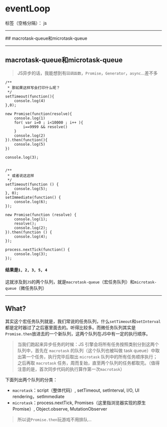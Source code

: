 ﻿# eventLoop

标签（空格分隔）： js

---

﻿## macrotask-queue和microtask-queue

---

##  macrotask-queue和microtask-queue
> JS异步的话，我能想到有`回调函数`，`Promise`，`Generator`，`async`...差不多

```
/**
 * 那如果这样写会打印什么呢？
 */
setTimeout(function(){
	console.log(4)
},0);

new Promise(function(resolve){
	console.log(1)
	for( var i=0 ; i<10000 ; i++ ){
		i==9999 && resolve()
	}
	console.log(2)
}).then(function(){
	console.log(5)
})

console.log(3);


/**
 * 或者说这这样
 */
setTimeout(function () {
    console.log(5);
}, 0);
setImmediate(function() {
    console.log(6);
});

new Promise(function (resolve) {
    console.log(1);
    resolve();
    console.log(2);
}).then(function () {
    console.log(4);
});

process.nextTick(function() {
    console.log(3);
});
```

#### 结果是`1, 2, 3, 5, 4`
这就涉及到`JS`的两个队列，就是`macrotask-queue`（宏任务队列）和`microtask-queue`（微任务队列）

---
## What?
其实这个宏任务队列就是，我们常说的任务队列，什么`setTimeout`和`setInterval`都是定时器过了之后塞里面去的。听得比较多。而微任务队列其实是`Promise.then`放进去的一个新队列，这两个队列在JS中有一定的执行顺序。

> 当我们跑起来异步任务的时候：JS 引擎会将所有任务按照类别分到这两个队列中，首先在 `macrotask` 的队列（这个队列也被叫做 task queue）中取出第一个任务，执行完毕后取出 `microtask` 队列中的所有任务顺序执行；之后再取 `macrotask` 任务，周而复始，直至两个队列的任务都取完。（值得注意的是，首次同步代码的执行算作第一次`macrotask`）

下面列出两个队列的分类：
 - `macrotask`：script（整体代码）, setTimeout, setInterval, I/O, UI rendering，setImmediate
 - `microtask`：process.nextTick, Promises（这里指浏览器实现的原生 Promise）, Object.observe, MutationObserver

> 所以说`Promise.then`玩游戏不用排队...


